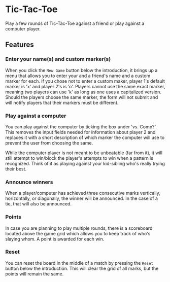 # Tic-Tac-Toe  
  
Play a few rounds of Tic-Tac-Toe against a friend or play against a computer player.  
  
## Features  
  
### Enter your name(s) and custom marker(s)  
  
When you click the `New Game` button below the introduction, it brings up a menu that allows you to enter your and a friend's name and a custom marker for each. If you chose not to enter a custom maker, player 1's default marker is 'x' and player 2's is 'o'. Players cannot use the same exact marker, meaning two players can use 'k' as long as one uses a capitalized version. Should the players choose the same marker, the form will not submit and will notify players that their markers must be different.   
  
### Play against a computer  
  
You can play against the computer by ticking the box under 'vs. Comp?'. This removes the input fields needed for information about player 2 and replaces it with a short description of which marker the computer will use to prevent the user from choosing the same.  
  
While the computer player is not meant to be unbeatable (far from it), it will still attempt to win/block the player's attempts to win when a pattern is recognized. Think of it as playing against your kid-sibling who's really trying their best.  
  
### Announce winners  
  
When a player/computer has achieved three consecutive marks vertically, horizontally, or diagonally, the winner will be announced. In the case of a tie, that will also be announced.  
  
### Points  
  
In case you are planning to play multiple rounds, there is a scoreboard located above the game grid which allows you to keep track of who's slaying whom. A point is awarded for each win. 

### Reset  
  
You can reset the board in the middle of a match by pressing the `Reset` button below the introduction. This will clear the grid of all marks, but the points will remain the same. 